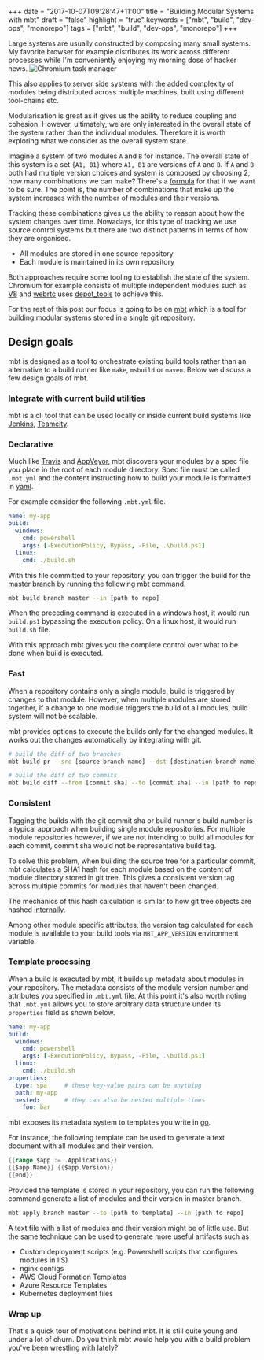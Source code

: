 +++
date = "2017-10-07T09:28:47+11:00"
title = "Building Modular Systems with mbt"
draft = "false"
highlight = "true"
keywords = ["mbt", "build", "dev-ops", "monorepo"]
tags = ["mbt", "build", "dev-ops", "monorepo"]
+++

Large systems are usually constructed by composing many small systems. My favorite 
browser for example distributes its work across different processes while
I'm conveniently enjoying my morning dose of hacker news. ![Chromium task manager](/blog/img/chromium-task-manager.png)

This also applies to server side systems with the added complexity of 
modules being distributed across multiple machines, built using different 
tool-chains etc.

Modularisation is great as it gives us the ability to reduce coupling and 
cohesion. However, ultimately, we are only interested in the overall 
state of the system rather than the individual modules. Therefore it is worth
exploring what we consider as the overall system state.

Imagine a system of two modules `A` and `B` for instance. 
The overall state of this system is a set 
`{A1, B1}` where `A1, B1` are versions of `A` and `B`. If `A` and `B`
both had multiple version choices and system is composed by choosing 2, how 
many combinations we can make? There's a [formula](http://mathworld.wolfram.com/BinomialCoefficient.html) for that if we 
want to be sure. The point is, the number of combinations that make up the system
increases with the number of modules and their versions.

Tracking these combinations gives us the ability to reason about how 
the system changes over time. Nowadays, for this type of tracking we 
use source control systems but there are two distinct patterns in 
terms of how they are organised.

- All modules are stored in one source repository
- Each module is maintained in its own repository

Both approaches require some tooling to establish the state of the system.
Chromium for example consists of multiple independent modules 
such as [V8](https://chromium.googlesource.com/v8/v8.git) and [webrtc](https://webrtc.googlesource.com/src.git) uses [depot_tools](https://chromium.googlesource.com/chromium/tools/depot_tools/+/master/fetch.py) to achieve this.    
 
For the rest of this post our focus is going to be on [mbt](https://github.com/buddyspike/mbt) which 
is a tool for building modular systems stored in a single git repository.

## Design goals
mbt is designed as a tool to orchestrate existing build tools rather than
an alternative to a build runner like `make`, `msbuild` or `maven`. Below we 
discuss a few design goals of mbt.

### Integrate with current build utilities
mbt is a cli tool that can be used locally or inside current build systems like [Jenkins](https://jenkins.io), [Teamcity](https://www.jetbrains.com/teamcity/).

### Declarative 
  
Much like [Travis](https://travis-ci.org) and [AppVeyor](https://www.appveyor.com/), mbt 
discovers your modules by a spec file you place in the root of each module directory.
Spec file must be called `.mbt.yml` and the content instructing how to build your 
module is formatted in [yaml](http://yaml.org/spec/).

For example consider the following `.mbt.yml` file.

```yaml
name: my-app
build:
  windows:
    cmd: powershell
    args: [-ExecutionPolicy, Bypass, -File, .\build.ps1]
  linux:
    cmd: ./build.sh
```

With this file committed to your repository, you can trigger the build for 
the master branch by running the following mbt command.

```sh
mbt build branch master --in [path to repo]
```

When the preceding command is executed in a windows host, it would run `build.ps1` 
bypassing the execution policy. On a linux host, it would run `build.sh` file.

With this approach mbt gives you the complete control over what to be done 
when build is executed. 

### Fast
When a repository contains only a single module, build is triggered by changes to 
that module. However, when multiple modules are stored together, if a change to 
one module triggers the build of all modules, build system will not be scalable. 

mbt provides options to execute the builds only for the changed modules. It works 
out the changes automatically by integrating with git.

```sh
# build the diff of two branches
mbt build pr --src [source branch name] --dst [destination branch name] --in [path to repo] 

# build the diff of two commits
mbt build diff --from [commit sha] --to [commit sha] --in [path to repo]

```

### Consistent
Tagging the builds with the git commit sha or build runner's build number 
is a typical approach when building single module repositories. 
For multiple module repositories however, 
if we are not intending to build all modules for each commit, commit sha would 
not be representative build tag.

To solve this problem, when building the source tree for a particular commit,
mbt calculates a SHA1 hash for each module based on the content of module directory stored 
in git tree. This gives a consistent version tag across multiple commits for modules that haven't been changed.

The mechanics of this hash calculation is similar to 
how git tree objects are hashed [internally](https://git-scm.com/book/en/v2/Git-Internals-Git-Objects). 

Among other module specific attributes, the version tag calculated for 
each module is available to your build tools via `MBT_APP_VERSION` 
environment variable. 

### Template processing

When a build is executed by mbt, it builds up metadata about modules in your repository.
The metadata consists of the module version number and attributes you specified in `.mbt.yml` file.
At this point it's also worth noting that `.mbt.yml` allows you to store arbitrary data structure 
under its `properties` field as shown below.

```yaml
name: my-app
build:
  windows:
    cmd: powershell
    args: [-ExecutionPolicy, Bypass, -File, .\build.ps1]
  linux:
    cmd: ./build.sh
properties:
  type: spa     # these key-value pairs can be anything
  path: my-app
  nested:       # they can also be nested multiple times
    foo: bar    
```

mbt exposes its metadata system to templates you write in [go](https://golang.org/pkg/text/template/).

For instance, the following template can be used to generate a text document 
with all modules and their version.

```go
{{range $app := .Applications}}
{{$app.Name}} {{$app.Version}}
{{end}}
```

Provided the template is stored in your repository, you can run the following command 
generate a list of modules and their version in master branch.

```sh
mbt apply branch master --to [path to template] --in [path to repo]
```

A text file with a list of modules and their version might be of little use. But the same
technique can be used to generate more useful artifacts such as

- Custom deployment scripts (e.g. Powershell scripts that configures modules in IIS)
- nginx configs
- AWS Cloud Formation Templates
- Azure Resource Templates
- Kubernetes deployment files
 
### Wrap up
That's a quick tour of motivations behind mbt. 
It is still quite young and under a lot of churn. 
Do you think mbt would help you with a build problem you've been wrestling with lately?
